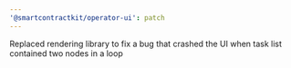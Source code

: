 ```yaml
---
'@smartcontractkit/operator-ui': patch
---
```


Replaced rendering library to fix a bug that crashed the UI when task list contained two nodes in a loop
